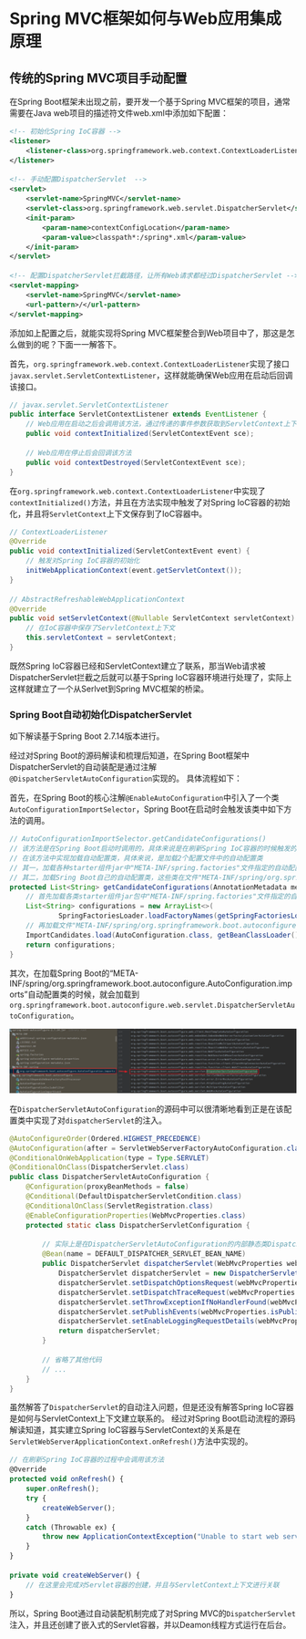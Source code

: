 # Spring MVC框架如何与Web应用集成原理

## 传统的Spring MVC项目手动配置

在Spring Boot框架未出现之前，要开发一个基于Spring MVC框架的项目，通常需要在Java web项目的描述符文件web.xml中添加如下配置：

```xml
<!-- 初始化Spring IoC容器 -->
<listener>
    <listener-class>org.springframework.web.context.ContextLoaderListener</listener-class>
</listener>

<!-- 手动配置DispatcherServlet  -->
<servlet>
    <servlet-name>SpringMVC</servlet-name>
    <servlet-class>org.springframework.web.servlet.DispatcherServlet</servlet-class>
    <init-param>
        <param-name>contextConfigLocation</param-name>
        <param-value>classpath*:/spring*.xml</param-value>
    </init-param>
</servlet>

<!-- 配置DispatcherServlet拦截路径，让所有Web请求都经过DispatcherServlet -->
<servlet-mapping>
    <servlet-name>SpringMVC</servlet-name>
    <url-pattern>/</url-pattern>
</servlet-mapping>
```

添加如上配置之后，就能实现将Spring MVC框架整合到Web项目中了，那这是怎么做到的呢？下面一一解答下。

首先，`org.springframework.web.context.ContextLoaderListener`实现了接口`javax.servlet.ServletContextListener`，这样就能确保Web应用在启动后回调该接口。

```java
// javax.servlet.ServletContextListener
public interface ServletContextListener extends EventListener {
	// Web应用在启动之后会调用该方法，通过传递的事件参数获取到ServletContext上下文环境
    public void contextInitialized(ServletContextEvent sce);

	// Web应用在停止后会回调该方法
    public void contextDestroyed(ServletContextEvent sce);
}
```

在`org.springframework.web.context.ContextLoaderListener`中实现了`contextInitialized()`方法，并且在方法实现中触发了对Spring IoC容器的初始化，并且将`ServletContext`上下文保存到了IoC容器中。

```java
// ContextLoaderListener
@Override
public void contextInitialized(ServletContextEvent event) {
    // 触发对Spring IoC容器的初始化
    initWebApplicationContext(event.getServletContext());
}

// AbstractRefreshableWebApplicationContext
@Override
public void setServletContext(@Nullable ServletContext servletContext) {
    // 在IoC容器中保存了ServletContext上下文
    this.servletContext = servletContext;
}
```

既然Spring IoC容器已经和ServletContext建立了联系，那当Web请求被DispatcherServlet拦截之后就可以基于Spring IoC容器环境进行处理了，实际上这样就建立了一个从Serlvet到Spring MVC框架的桥梁。

### Spring Boot自动初始化DispatcherServlet

如下解读基于Spring Boot 2.7.14版本进行。

经过对Spring Boot的源码解读和梳理后知道，在Spring Boot框架中DispatcherServlet的自动装配是通过注解`@DispatcherServletAutoConfiguration`实现的。 具体流程如下：

首先，在Spring Boot的核心注解`@EnableAutoConfiguration`中引入了一个类`AutoConfigurationImportSelector`，Spring Boot在启动时会触发该类中如下方法的调用。

```java
// AutoConfigurationImportSelector.getCandidateConfigurations()
// 该方法是在Spring Boot启动时调用的，具体来说是在刷新Spring IoC容器的时候触发的
// 在该方法中实现加载自动配置类，具体来说，是加载2个配置文件中的自动配置类
// 其一，加载各种starter组件jar中"META-INF/spring.factories"文件指定的自动配置类
// 其二，加载Sring Boot自己的自动配置类，这些类在文件"META-INF/spring/org.springframework.boot.autoconfigure.AutoConfiguration.imports"中指定
protected List<String> getCandidateConfigurations(AnnotationMetadata metadata, AnnotationAttributes attributes) {
    // 首先加载各类starter组件jar包中"META-INF/spring.factories"文件指定的自动配置类
    List<String> configurations = new ArrayList<>(
            SpringFactoriesLoader.loadFactoryNames(getSpringFactoriesLoaderFactoryClass(), getBeanClassLoader()));
    // 再加载文件"META-INF/spring/org.springframework.boot.autoconfigure.AutoConfiguration.imports"中指定的自动配置类
    ImportCandidates.load(AutoConfiguration.class, getBeanClassLoader()).forEach(configurations::add);
    return configurations;
}
```

其次，在加载Spring Boot的“META-INF/spring/org.springframework.boot.autoconfigure.AutoConfiguration.imports”自动配置类的时候，就会加载到`org.springframework.boot.autoconfigure.web.servlet.DispatcherServletAutoConfiguration`。 

![img](./assets/2da64962f3dff5c2f88b32056ba96a71.png)

在`DispatcherServletAutoConfiguration`的源码中可以很清晰地看到正是在该配置类中实现了对`dispatcherServlet`的注入。

```java
@AutoConfigureOrder(Ordered.HIGHEST_PRECEDENCE)
@AutoConfiguration(after = ServletWebServerFactoryAutoConfiguration.class)
@ConditionalOnWebApplication(type = Type.SERVLET)
@ConditionalOnClass(DispatcherServlet.class)
public class DispatcherServletAutoConfiguration {
    @Configuration(proxyBeanMethods = false)
    @Conditional(DefaultDispatcherServletCondition.class)
    @ConditionalOnClass(ServletRegistration.class)
    @EnableConfigurationProperties(WebMvcProperties.class)
    protected static class DispatcherServletConfiguration {

        // 实际上是在DispatcherServletAutoConfiguration的内部静态类DispatcherServletConfiguration中完成了对"dispatcherServlet"的注入
        @Bean(name = DEFAULT_DISPATCHER_SERVLET_BEAN_NAME)
        public DispatcherServlet dispatcherServlet(WebMvcProperties webMvcProperties) {
            DispatcherServlet dispatcherServlet = new DispatcherServlet();
            dispatcherServlet.setDispatchOptionsRequest(webMvcProperties.isDispatchOptionsRequest());
            dispatcherServlet.setDispatchTraceRequest(webMvcProperties.isDispatchTraceRequest());
            dispatcherServlet.setThrowExceptionIfNoHandlerFound(webMvcProperties.isThrowExceptionIfNoHandlerFound());
            dispatcherServlet.setPublishEvents(webMvcProperties.isPublishRequestHandledEvents());
            dispatcherServlet.setEnableLoggingRequestDetails(webMvcProperties.isLogRequestDetails());
            return dispatcherServlet;
        }

        // 省略了其他代码
        // ...
    }
}
```

虽然解答了`DispatcherServlet`的自动注入问题，但是还没有解答Spring IoC容器是如何与ServletContext上下文建立联系的。 经过对Spring Boot启动流程的源码解读知道，其实建立Spring IoC容器与ServletContext的关系是在`ServletWebServerApplicationContext.onRefresh()`方法中实现的。

```javascript
// 在刷新Spring IoC容器的过程中会调用该方法
@Override
protected void onRefresh() {
    super.onRefresh();
    try {
        createWebServer();
    }
    catch (Throwable ex) {
        throw new ApplicationContextException("Unable to start web server", ex);
    }
}

private void createWebServer() {
    // 在这里会完成对Servlet容器的创建，并且与ServletContext上下文进行关联
}
```

所以，Spring Boot通过自动装配机制完成了对Spring MVC的`DispatcherServlet`注入，并且还创建了嵌入式的Servlet容器，并以Deamon线程方式运行在后台。

